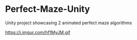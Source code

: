 # Perfect-Maze-Unity
Unity project showcasing 2 animated perfect maze algorithms

https://i.imgur.com/hf1MyJM.gif
